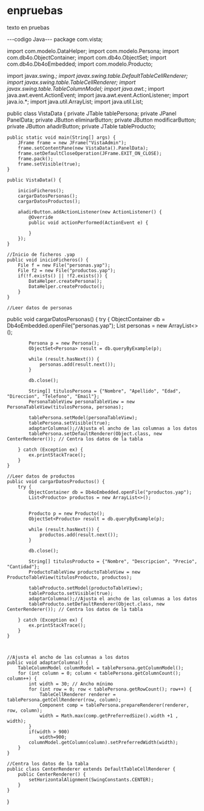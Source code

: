 # enpruebas
texto en pruebas

---codigo Java---
package com.vista;

import com.modelo.DataHelper;
import com.modelo.Persona;
import com.db4o.ObjectContainer;
import com.db4o.ObjectSet;
import com.db4o.Db4oEmbedded;
import com.modelo.Producto;

import javax.swing.*;
import javax.swing.table.DefaultTableCellRenderer;
import javax.swing.table.TableCellRenderer;
import javax.swing.table.TableColumnModel;
import java.awt.*;
import java.awt.event.ActionEvent;
import java.awt.event.ActionListener;
import java.io.*;
import java.util.ArrayList;
import java.util.List;

public class VistaData {
    private JTable tablePersona;
    private JPanel PanelData;
    private JButton eliminarButton;
    private JButton modificarButton;
    private JButton añadirButton;
    private JTable tableProducto;

    public static void main(String[] args) {
        JFrame frame = new JFrame("VistaAdmin");
        frame.setContentPane(new VistaData().PanelData);
        frame.setDefaultCloseOperation(JFrame.EXIT_ON_CLOSE);
        frame.pack();
        frame.setVisible(true);
    }

    public VistaData() {

        inicioFicheros();
        cargarDatosPersonas();
        cargarDatosProductos();

        añadirButton.addActionListener(new ActionListener() {
            @Override
            public void actionPerformed(ActionEvent e) {
                
            }
        });
    }
    
    //Inicio de ficheros .yap
    public void inicioFicheros() {
        File f = new File("personas.yap");
        File f2 = new File("productos.yap");
        if(!f.exists() || !f2.exists()) {
            DataHelper.createPersona();
            DataHelper.createProducto();
        }
    }

    //Leer datos de personas
public void cargarDatosPersonas() {
        try {
            ObjectContainer db = Db4oEmbedded.openFile("personas.yap");
            List<Persona> personas = new ArrayList<>();


            Persona p = new Persona();
            ObjectSet<Persona> result = db.queryByExample(p);

            while (result.hasNext()) {
                personas.add(result.next());
            }

            db.close();

            String[] titulosPersona = {"Nombre", "Apellido", "Edad", "Direccion", "Telefono", "Email"};
            PersonaTableView personaTableView = new PersonaTableView(titulosPersona, personas);

            tablePersona.setModel(personaTableView);
            tablePersona.setVisible(true);
            adaptarColumna();//Ajusta el ancho de las columnas a los datos
            tablePersona.setDefaultRenderer(Object.class, new CenterRenderer()); // Centra los datos de la tabla

        } catch (Exception ex) {
            ex.printStackTrace();
        }
    }

    //Leer datos de productos
    public void cargarDatosProductos() {
        try {
            ObjectContainer db = Db4oEmbedded.openFile("productos.yap");
            List<Producto> productos = new ArrayList<>();


            Producto p = new Producto();
            ObjectSet<Producto> result = db.queryByExample(p);

            while (result.hasNext()) {
                productos.add(result.next());
            }

            db.close();

            String[] titulosProducto = {"Nombre", "Descripcion", "Precio", "Cantidad"};
            ProductoTableView productoTableView = new ProductoTableView(titulosProducto, productos);

            tableProducto.setModel(productoTableView);
            tableProducto.setVisible(true);
            adaptarColumna();//Ajusta el ancho de las columnas a los datos
            tableProducto.setDefaultRenderer(Object.class, new CenterRenderer()); // Centra los datos de la tabla

        } catch (Exception ex) {
            ex.printStackTrace();
        }
    }



    //Ajusta el ancho de las columnas a los datos
    public void adaptarColumna() {
        TableColumnModel columnModel = tablePersona.getColumnModel();
        for (int column = 0; column < tablePersona.getColumnCount(); column++) {
            int width = 30; // Ancho mínimo
            for (int row = 0; row < tablePersona.getRowCount(); row++) {
                TableCellRenderer renderer = tablePersona.getCellRenderer(row, column);
                Component comp = tablePersona.prepareRenderer(renderer, row, column);
                width = Math.max(comp.getPreferredSize().width +1 , width);
            }
            if(width > 900)
                width=900;
            columnModel.getColumn(column).setPreferredWidth(width);
        }
    }

    //Centra los datos de la tabla
    public class CenterRenderer extends DefaultTableCellRenderer {
        public CenterRenderer() {
            setHorizontalAlignment(SwingConstants.CENTER);
        }
    }


}

